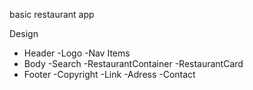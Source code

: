 basic restaurant app


Design
- Header
    -Logo
    -Nav Items
- Body
    -Search
    -RestaurantContainer
    -RestaurantCard
- Footer
    -Copyright
    -Link
    -Adress
    -Contact